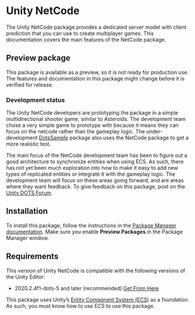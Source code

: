 # Unity NetCode
The Unity NetCode package provides a dedicated server model with client prediction that you can use to create multiplayer games. This documentation covers the main features of the NetCode package.

## Preview package
This package is available as a preview, so it is not ready for production use. The features and documentation in this package might change before it is verified for release.

### Development status
The Unity NetCode developers are prototyping the package in a simple multidirectional shooter game, similar to Asteroids. The development team chose a very simple game to prototype with because it means they can focus on the netcode rather than the gameplay logic. The under-development [DotsSample](https://github.com/Unity-Technologies/DOTSSample) package also uses the NetCode package to get a more realistic test.

The main focus of the NetCode development team has been to figure out a good architecture to synchronize entities when using ECS. As such, there has not yet been much exploration into how to make it easy to add new types of replicated entities or integrate it with the gameplay logic. The development team will focus on these areas going forward, and are areas where they want feedback. To give feedback on this package, post on the [Unity DOTS Forum](https://forum.unity.com/forums/data-oriented-technology-stack.147/).

## Installation
To install this package, follow the instructions in the [Package Manager documentation](https://docs.unity3d.com/Manual/upm-ui-install.html). Make sure you enable __Preview Packages__ in the Package Manager window.

## Requirements
This version of Unity NetCode is compatible with the following versions of the Unity Editor:

* 2020.2.4f1-dots-5 and later (recommended) [Get From Here](unityhub://2020.2.4f1-dots.5/01acd19d2e17)

This package uses Unity’s [Entity Component System (ECS)](https://docs.unity3d.com/Packages/com.unity.entities@latest) as a foundation. As such, you must know how to use ECS to use this package.
